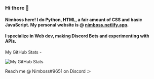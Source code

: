 ### Hi there 👋

#### Nimboss here! I do Python, HTML, a fair amount of CSS and basic JavaScript. My personal website is @ [nimboss.netlify.app](https://nimboss.netlify.app).

#### I specialize in Web dev, making Discord Bots and experimenting with APIs.

My GitHub Stats -

![My GitHub Stats](https://github-readme-stats.vercel.app/api?username=ImNimboss&theme=github_dark&countprivate=true)

Reach me @ Nimboss#9651 on Discord :>
